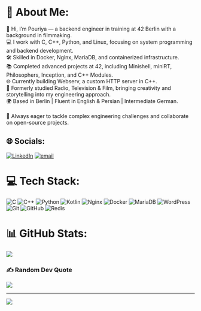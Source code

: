 # 💫 About Me:
👋 Hi, I’m Pouriya — a backend engineer in training at 42 Berlin with a background in filmmaking.<br>💻 I work with C, C++, Python, and Linux, focusing on system programming and backend development.<br>🛠️ Skilled in Docker, Nginx, MariaDB, and containerized infrastructure.<br>📚 Completed advanced projects at 42, including Minishell, miniRT, Philosophers, Inception, and C++ Modules.<br>🌐 Currently building Webserv, a custom HTTP server in C++.<br>🎥 Formerly studied Radio, Television & Film, bringing creativity and storytelling into my engineering approach.<br>🌍 Based in Berlin | Fluent in English & Persian | Intermediate German.<br><br>🚀 Always eager to tackle complex engineering challenges and collaborate on open-source projects.


## 🌐 Socials:
[![LinkedIn](https://img.shields.io/badge/LinkedIn-%230077B5.svg?logo=linkedin&logoColor=white)](https://linkedin.com/in/www.linkedin.com/in/pouriya-pourbahrami) [![email](https://img.shields.io/badge/Email-D14836?logo=gmail&logoColor=white)](mailto:pouriya.pourbahrami@gmail.com) 

# 💻 Tech Stack:
![C](https://img.shields.io/badge/c-%2300599C.svg?style=for-the-badge&logo=c&logoColor=white) ![C++](https://img.shields.io/badge/c++-%2300599C.svg?style=for-the-badge&logo=c%2B%2B&logoColor=white) ![Python](https://img.shields.io/badge/python-3670A0?style=for-the-badge&logo=python&logoColor=ffdd54) ![Kotlin](https://img.shields.io/badge/kotlin-%237F52FF.svg?style=for-the-badge&logo=kotlin&logoColor=white) ![Nginx](https://img.shields.io/badge/nginx-%23009639.svg?style=for-the-badge&logo=nginx&logoColor=white) ![Docker](https://img.shields.io/badge/docker-%230db7ed.svg?style=for-the-badge&logo=docker&logoColor=white) ![MariaDB](https://img.shields.io/badge/MariaDB-003545?style=for-the-badge&logo=mariadb&logoColor=white) ![WordPress](https://img.shields.io/badge/WordPress-%23117AC9.svg?style=for-the-badge&logo=WordPress&logoColor=white) ![Git](https://img.shields.io/badge/git-%23F05033.svg?style=for-the-badge&logo=git&logoColor=white) ![GitHub](https://img.shields.io/badge/github-%23121011.svg?style=for-the-badge&logo=github&logoColor=white) ![Redis](https://img.shields.io/badge/redis-%23DD0031.svg?style=for-the-badge&logo=redis&logoColor=white)
# 📊 GitHub Stats:
![](https://github-readme-stats.vercel.app/api/top-langs/?username=pourist&theme=dark&hide_border=true&include_all_commits=false&count_private=false&layout=compact)

### ✍️ Random Dev Quote
![](https://quotes-github-readme.vercel.app/api?type=horizontal&theme=radical)

---
[![](https://visitcount.itsvg.in/api?id=pourist&icon=5&color=7)](https://visitcount.itsvg.in)

<!-- Proudly created with GPRM ( https://gprm.itsvg.in ) -->
